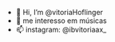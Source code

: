 - 👋 Hi, I’m @vitoriaHoflinger
- 👀 me interesso em músicas
- 📫 instagram: @ibvitoriaax_
<!---
vitoriaHoflinger/vitoriaHoflinger is a ✨ special ✨ repository because its `README.md` (this file) appears on your GitHub profile.
You can click the Preview link to take a look at your changes.
--->
